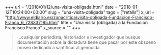 +++
url = "/2018/01/12/una-visita-obligada.html"
date = "2018-01-12T10:24:00+00:00"
slug = "una-visita-obligada"
tags = ["retalls"]
x_url = "http://www.eldiario.es/zonacritica/visita-obligada-Fundacion-Francisco-Franco_6_728337185.html"
title = "Una visita (obligada) a la Fundación Francisco Franco"
x_source = ""
+++


> …cualquier periodista, historiador e investigador que busque documentación sobre la dictadura tiene que pasar por este obsceno museo dedicado a santificar al genocida.

